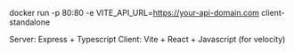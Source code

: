 docker run -p 80:80 -e VITE_API_URL=https://your-api-domain.com client-standalone

Server: Express + Typescript
Client: Vite + React + Javascript (for velocity)
